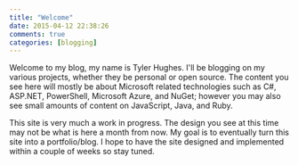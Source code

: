 ```yaml
---
title: "Welcome"
date: 2015-04-12 22:38:26
comments: true
categories: [blogging]
---
```


Welcome to my blog, my name is Tyler Hughes. I'll be blogging on my various projects, whether they be personal or open source. The content you see here will mostly be about Microsoft related technologies such as C#, ASP.NET, PowerShell, Microsoft Azure, and NuGet; however you may also see small amounts of content on JavaScript, Java, and Ruby.

This site is very much a work in progress. The design you see at this time may not be what is here a month from now. My goal is to eventually turn this site into a portfolio/blog. I hope to have the site designed and implemented within a couple of weeks so stay tuned.
